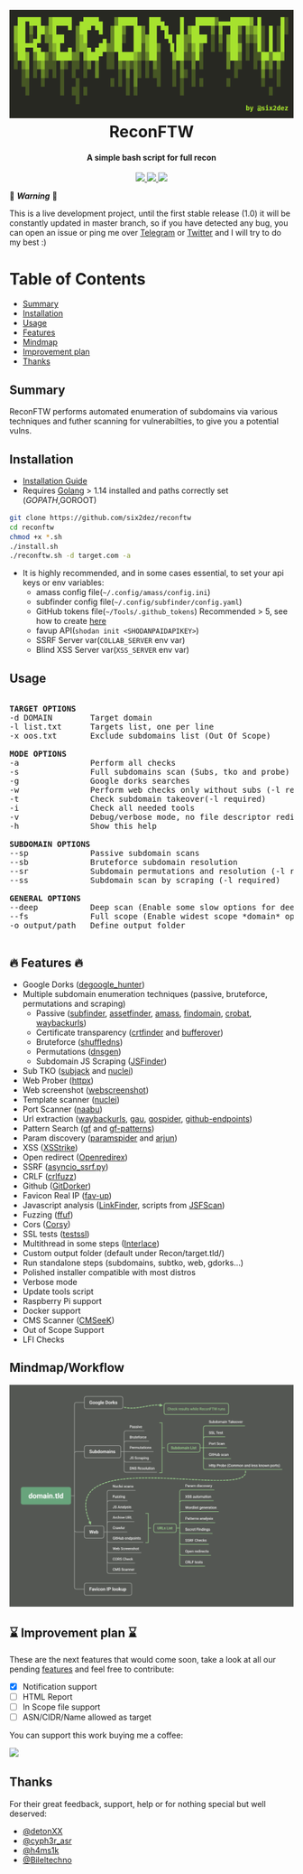 <h1 align="center">
  <br>
  <a href="https://github.com/six2dez/reconftw"><img src="images/banner_small.png" alt="reconftw"></a>
  <br>
  ReconFTW
  <br>
</h1>

<h4 align="center">A simple bash script for full recon</h4>

<p align="center">
  <a href="https://github.com/six2dez/reconftw/releases/tag/0.9-beta1">
    <img src="https://img.shields.io/badge/release-0.9--beta1-green">
  </a>
   </a>
  <a href="https://www.gnu.org/licenses/gpl-3.0.en.html">
      <img src="https://img.shields.io/badge/license-GPL3-_red.svg">
  </a>
  <a href="https://twitter.com/Six2dez1">
    <img src="https://img.shields.io/badge/twitter-%40Six2dez1-blue">
  </a>
</p>

:construction:	 ***Warning*** :construction:	

This is a live development project, until the first stable release (1.0) it will be constantly updated in master branch, so if you have detected any bug, you can open an issue or ping me over [Telegram](https://t.me/six2dez) or [Twitter](https://twitter.com/Six2dez1) and I will try to do my best :)

# Table of Contents
-   [Summary](#summary)
-   [Installation](#installation)
-   [Usage](#usage)
-   [Features](w#fire-features-fire)
-   [Mindmap](#mindmapworkflow)
-   [Improvement plan](#hourglass-improvement-plan-hourglass)
-   [Thanks](#thanks)

## Summary

ReconFTW performs automated enumeration of subdomains via various techniques and futher scanning for vulnerabilties, to give you a potential vulns.

## Installation

- [Installation Guide](https://github.com/six2dez/reconftw/wiki)
- Requires [Golang](https://golang.org/dl/) > 1.14 installed and paths correctly set ($GOPATH,$GOROOT)

```bash
git clone https://github.com/six2dez/reconftw
cd reconftw
chmod +x *.sh
./install.sh
./reconftw.sh -d target.com -a
```

- It is highly recommended, and in some cases essential, to set your api keys or env variables:
  - amass config file(```~/.config/amass/config.ini```)
  - subfinder config file(```~/.config/subfinder/config.yaml```)
  - GitHub tokens file(```~/Tools/.github_tokens```) Recommended > 5, see how to create [here](https://docs.github.com/en/github/authenticating-to-github/creating-a-personal-access-token)
  - favup API(```shodan init <SHODANPAIDAPIKEY>```)
  - SSRF Server var(```COLLAB_SERVER``` env var) 
  - Blind XSS Server var(```XSS_SERVER``` env var) 

## Usage

<pre>

<b>TARGET OPTIONS</b>
-d DOMAIN        Target domain
-l list.txt      Targets list, one per line
-x oos.txt       Exclude subdomains list (Out Of Scope)

<b>MODE OPTIONS</b>
-a               Perform all checks
-s               Full subdomains scan (Subs, tko and probe)
-g               Google dorks searches
-w               Perform web checks only without subs (-l required)
-t               Check subdomain takeover(-l required)
-i               Check all needed tools
-v               Debug/verbose mode, no file descriptor redir
-h               Show this help

<b>SUBDOMAIN OPTIONS</b>
--sp             Passive subdomain scans
--sb             Bruteforce subdomain resolution
--sr             Subdomain permutations and resolution (-l required)
--ss             Subdomain scan by scraping (-l required)

<b>GENERAL OPTIONS</b>
--deep           Deep scan (Enable some slow options for deeper scan)
--fs             Full scope (Enable widest scope *domain* options)
-o output/path   Define output folder

</pre>

## :fire: Features :fire:

- Google Dorks ([degoogle_hunter](https://github.com/six2dez/degoogle_hunter))  
- Multiple subdomain enumeration techniques (passive, bruteforce, permutations and scraping)  
  - Passive ([subfinder](https://github.com/projectdiscovery/subfinder), [assetfinder](https://github.com/tomnomnom/assetfinder), [amass](https://github.com/OWASP/Amass), [findomain](https://github.com/Findomain/Findomain), [crobat](https://github.com/cgboal/sonarsearch), [waybackurls](https://github.com/tomnomnom/waybackurls))  
  - Certificate transparency ([crtfinder](https://github.com/eslam3kl/crtfinder) and [bufferover](tls.bufferover.run))
  - Bruteforce ([shuffledns](https://github.com/projectdiscovery/shuffledns))  
  - Permutations ([dnsgen](https://github.com/ProjectAnte/dnsgen))  
  - Subdomain JS Scraping ([JSFinder](https://github.com/Threezh1/JSFinder))  
- Sub TKO ([subjack](https://github.com/haccer/subjack) and [nuclei](https://github.com/projectdiscovery/nuclei))  
- Web Prober ([httpx](https://github.com/projectdiscovery/httpx))  
- Web screenshot ([webscreenshot](https://github.com/maaaaz/webscreenshot))  
- Template scanner ([nuclei](https://github.com/projectdiscovery/nuclei))  
- Port Scanner ([naabu](https://github.com/projectdiscovery/naabu))  
- Url extraction ([waybackurls](https://github.com/tomnomnom/waybackurls), [gau](https://github.com/lc/gau), [gospider](https://github.com/jaeles-project/gospider), [github-endpoints](https://gist.github.com/six2dez/d1d516b606557526e9a78d7dd49cacd3))  
- Pattern Search ([gf](https://github.com/tomnomnom/waybackurls) and [gf-patterns](https://github.com/1ndianl33t/Gf-Patterns))  
- Param discovery ([paramspider](https://github.com/devanshbatham/ParamSpider) and [arjun](https://github.com/s0md3v/Arjun))  
- XSS ([XSStrike](https://github.com/s0md3v/XSStrike))  
- Open redirect ([Openredirex](https://github.com/devanshbatham/OpenRedireX))  
- SSRF ([asyncio_ssrf.py](https://gist.github.com/h4ms1k/adcc340495d418fcd72ec727a116fea2))  
- CRLF ([crlfuzz](https://github.com/dwisiswant0/crlfuzz))  
- Github ([GitDorker](https://github.com/obheda12/GitDorker))  
- Favicon Real IP ([fav-up](https://github.com/pielco11/fav-up))  
- Javascript analysis ([LinkFinder](https://github.com/GerbenJavado/LinkFinder), scripts from [JSFScan](https://github.com/KathanP19/JSFScan.sh))  
- Fuzzing ([ffuf](https://github.com/ffuf/ffuf))  
- Cors ([Corsy](https://github.com/s0md3v/Corsy))  
- SSL tests ([testssl](https://github.com/drwetter/testssl.sh))  
- Multithread in some steps ([Interlace](https://github.com/codingo/Interlace))  
- Custom output folder (default under Recon/target.tld/)  
- Run standalone steps (subdomains, subtko, web, gdorks...)  
- Polished installer compatible with most distros  
- Verbose mode  
- Update tools script  
- Raspberry Pi support  
- Docker support  
- CMS Scanner ([CMSeeK](https://github.com/Tuhinshubhra/CMSeeK))
- Out of Scope Support  
- LFI Checks  

## Mindmap/Workflow

![Mindmap](images/mindmap.png)

## :hourglass: Improvement plan :hourglass:

These are the next features that would come soon, take a look at all our pending [features](https://github.com/six2dez/reconftw/labels/feature) and feel free to contribute:

- [X] Notification support  
- [ ] HTML Report  
- [ ] In Scope file support  
- [ ] ASN/CIDR/Name allowed as target  

You can support this work buying me a coffee:

[<img src="https://cdn.buymeacoffee.com/buttons/v2/default-green.png">](https://www.buymeacoffee.com/six2dez)

## Thanks

For their great feedback, support, help or for nothing special but well deserved:
- [@detonXX](https://twitter.com/detonXX)
- [@cyph3r_asr](https://twitter.com/cyph3r_asr)
- [@h4ms1k](https://twitter.com/h4ms1k)
- [@Bileltechno](https://twitter.com/BilelEljaamii)
